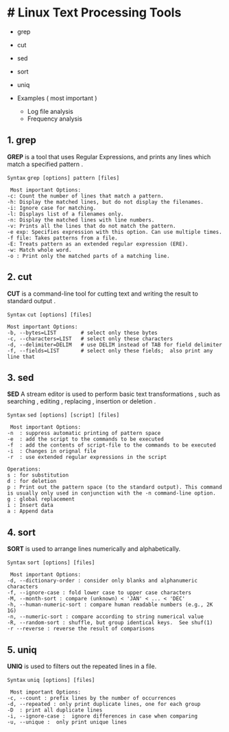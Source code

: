# # Linux Text Processing Tools
* grep
* cut
* sed
* sort
* uniq
* Examples ( most important )

  * Log file analysis
  * Frequency analysis

## 1. grep
**GREP** is a tool that uses Regular Expressions, and prints any lines which match a specified pattern .

`Syntax`
`grep [options] pattern [files]`


```
 Most important Options:
-c: Count the number of lines that match a pattern.
-h: Display the matched lines, but do not display the filenames.
-i: Ignore case for matching.
-l: Displays list of a filenames only.
-n: Display the matched lines with line numbers.
-v: Prints all the lines that do not match the pattern.
-e exp: Specifies expression with this option. Can use multiple times.
-f file: Takes patterns from a file.
-E: Treats pattern as an extended regular expression (ERE).
-w: Match whole word.
-o : Print only the matched parts of a matching line.
```
## 2. cut
**CUT**  is a command-line tool for cutting text and writing the result to standard output .

`Syntax`
`cut [options] [files]`
```
Most important Options: 
-b, --bytes=LIST        # select only these bytes
-c, --characters=LIST   # select only these characters
-d, --delimiter=DELIM   # use DELIM instead of TAB for field delimiter
-f, --fields=LIST       # select only these fields;  also print any line that 
```
## 3. sed
**SED**   A stream editor is used to perform basic text transformations , such as searching , editing , replacing , insertion or deletion  .

`Syntax`
`sed [options] [script] [files]`
```
 Most important Options: 
-n  : suppress automatic printing of pattern space
-e  : add the script to the commands to be executed
-f  : add the contents of script-file to the commands to be executed
-i  : Changes in orignal file
-r  : use extended regular expressions in the script
```
```
Operations:
s : for substitution
d : for deletion
p : Print out the pattern space (to the standard output). This command is usually only used in conjunction with the -n command-line option.
g : global replacement
i : Insert data  
a : Append data
```
## 4. sort
**SORT** is used to arrange lines numerically and alphabetically.

`Syntax`
`sort [options] [files]`
```
 Most important Options: 
-d, --dictionary-order : consider only blanks and alphanumeric characters
-f, --ignore-case : fold lower case to upper case characters
-M, --month-sort : compare (unknown) < 'JAN' < ... < 'DEC'
-h, --human-numeric-sort : compare human readable numbers (e.g., 2K 1G)
-n, --numeric-sort : compare according to string numerical value
-R, --random-sort : shuffle, but group identical keys.  See shuf(1)
-r --reverse : reverse the result of comparisons

```
## 5. uniq
**UNIQ** is used to filters out the repeated lines in a file.

`Syntax`
`uniq [options] [files]`
```
 Most important Options: 
-c, --count : prefix lines by the number of occurrences
-d, --repeated : only print duplicate lines, one for each group
-D  : print all duplicate lines
-i, --ignore-case :  ignore differences in case when comparing
-u, --unique :  only print unique lines

```
